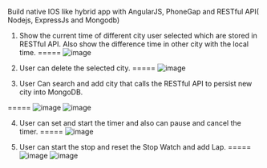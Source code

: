 Build native IOS like hybrid app with AngularJS, PhoneGap and 
RESTful API( Nodejs, ExpressJs and Mongodb)

1. Show the current time of different city user selected which are stored in RESTful API. Also show the difference time in other city with the local time.
=====
![image](https://github.com/yishu4geek/IOS-World-Clock-App/blob/master/app/img/PreDemoPhoto/5.png)

2. User can delete the selected city.
=====
![image](https://github.com/yishu4geek/IOS-World-Clock-App/blob/master/app/img/PreDemoPhoto/2.png)



3. User Can search and add city that calls the RESTful API to persist new city into MongoDB.

=====
![image](https://github.com/yishu4geek/IOS-World-Clock-App/blob/master/app/img/PreDemoPhoto/3.png)
![image](https://github.com/yishu4geek/IOS-World-Clock-App/blob/master/app/img/PreDemoPhoto/4.png)



4. User can set and start the timer and also can pause and cancel the timer.
=====
![image](https://github.com/yishu4geek/IOS-World-Clock-App/blob/master/app/img/PreDemoPhoto/6.png)




5. User can start the stop and reset the Stop Watch and add Lap.
=====
![image](https://github.com/yishu4geek/IOS-World-Clock-App/blob/master/app/img/PreDemoPhoto/8.png)
![image](https://github.com/yishu4geek/IOS-World-Clock-App/blob/master/app/img/PreDemoPhoto/7.png)

